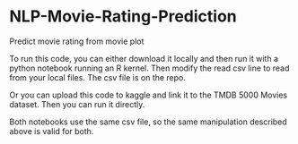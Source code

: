 # NLP-Movie-Rating-Prediction
Predict movie rating from movie plot

To run this code, you can either download it locally and then run it with a python notebook running
an R kernel. Then modify the read csv line to read from your local files. The csv file is on the repo.

Or you can upload this code to kaggle and link it to the TMDB 5000 Movies dataset.
Then you can run it directly.

Both notebooks use the same csv file, so the same manipulation described above is valid for both.

